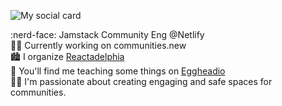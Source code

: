 ![My social card](https://res.cloudinary.com/testing-hooks-upload/image/upload/v1594327700/socials_banner.png)

:nerd-face: Jamstack Community Eng @Netlify
<br />
👷‍♂️  Currently working on communities.new
<br />
:cityscape:  I organize [Reactadelphia](https://meetup.com/reactadelphia)
<br />
:egg:  You'll find me teaching some things on [Eggheadio](https://egghead.io/instructors/domitrius-clark)
<br />
👨‍🏫   I'm passionate about creating engaging and safe spaces for communities. 

